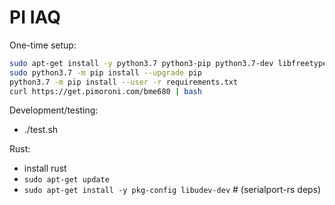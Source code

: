 # PI IAQ

One-time setup:

```sh
sudo apt-get install -y python3.7 python3-pip python3.7-dev libfreetype6-dev libjpeg-dev build-essential
sudo python3.7 -m pip install --upgrade pip
python3.7 -m pip install --user -r requirements.txt
curl https://get.pimoroni.com/bme680 | bash
```

Development/testing:

- ./test.sh

Rust:

- install rust
- `sudo apt-get update`
- `sudo apt-get install -y pkg-config libudev-dev` # (serialport-rs deps)
